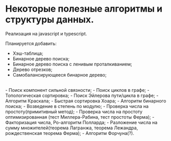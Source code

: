 # Некоторые полезные алгоритмы и структуры данных.

Реализация на javascript и typescript.

Планируется добавить:
 - Хэш-таблица;
 - Бинарное дерево поиска;
 - Бинарное дерево поиска с ленивым проталкиванием;
 - Дерево отрезков;
 - Самобалансирующееся бинарное дерево;
 
<br/>
- Поиск компонент сильной связности;
- Поиск циклов в графе;
- Топологическая сортировка;
- Поиск Эйлерова пути/цикла в графе;
- Алгоритм Краскала;
- Быстрая сортировка Хоара;
- Алгоритм бинарного поиска;
- Возведение в степень по модулю;
- Проверка числа на простоту(примитивный метод);
- Проверка числа на простоту оптимизированная (тест Миллера-Рабина, тест простоты Ферма);
- Факторизация числа, Ро-алгоритм Полларда;
- Разложение числа на сумму множителей(теорема Лагранжа, теорема Лежандра, рождественская теорема Ферма);
- Алгоритм Форчуна(?).
